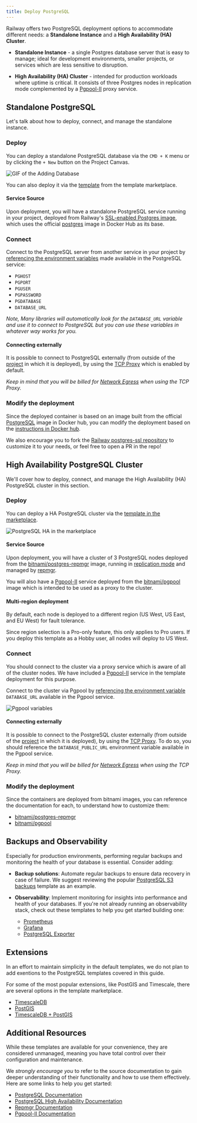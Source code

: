 ```yaml
---
title: Deploy PostgreSQL
---
```


Railway offers two PostgreSQL deployment options to accommodate different needs: a **Standalone Instance** and a **High Availability (HA) Cluster**.

- **Standalone Instance** - a single Postgres database server that is easy to manage; ideal for development environments, smaller projects, or services which are less sensitive to disruption.

- **High Availability (HA) Cluster** - intended for production workloads where uptime is critical.  It consists of three Postgres nodes in replication mode complemented by a [Pgpool-II](https://www.pgpool.net/mediawiki/index.php/Main_Page) proxy service.

## Standalone PostgreSQL

Let's talk about how to deploy, connect, and manage the standalone instance.

### Deploy

You can deploy a standalone PostgreSQL database via the `CMD + K` menu or by clicking the `+ New` button on the Project Canvas.

<Image src="https://res.cloudinary.com/railway/image/upload/v1695934218/docs/databases/addDB_qxyctn.gif"
alt="GIF of the Adding Database"
layout="responsive"
width={450} height={396} quality={100} />

You can also deploy it via the [template](https://railway.app/template/postgres) from the template marketplace.

#### Service Source

Upon deployment, you will have a standalone PostgreSQL service running in your project, deployed from Railway's [SSL-enabled Postgres image](https://github.com/railwayapp-templates/postgres-ssl/pkgs/container/postgres-ssl), which uses the official [postgres](https://hub.docker.com/_/postgres) image in Docker Hub as its base.

### Connect

Connect to the PostgreSQL server from another service in your project by [referencing the environment variables](/guides/variables#referencing-another-services-variable) made available in the PostgreSQL service:

- `PGHOST`
- `PGPORT`
- `PGUSER`
- `PGPASSWORD`
- `PGDATABASE`
- `DATABASE_URL`

_Note, Many libraries will automatically look for the `DATABASE_URL` variable and use
it to connect to PostgreSQL but you can use these variables in whatever way works for you._

#### Connecting externally

It is possible to connect to PostgreSQL externally (from outside of the [project](/develop/projects) in which it is deployed), by using the [TCP Proxy](/deploy/exposing-your-app#tcp-proxying) which is enabled by default.

*Keep in mind that you will be billed for [Network Egress](/reference/pricing/plans#resource-usage-pricing) when using the TCP Proxy.*

### Modify the deployment

Since the deployed container is based on an image built from the official [PostgreSQL](https://hub.docker.com/_/postgres) image in Docker hub, you can modify the deployment based on the [instructions in Docker hub](https://hub.docker.com/_/postgres#:~:text=How%20to%20extend%20this%20image).

We also encourage you to fork the [Railway postgres-ssl repository](https://github.com/railwayapp-templates/postgres-ssl) to customize it to your needs, or feel free to open a PR in the repo!

## High Availability PostgreSQL Cluster

We'll cover how to deploy, connect, and manage the High Availability (HA) PostgreSQL cluster in this section.

### Deploy

You can deploy a HA PostgreSQL cluster via the [template in the marketplace](https://railway.app/template/ha-postgres).

<Image src="https://res.cloudinary.com/railway/image/upload/v1723589926/docs/databases/postgrescluster_ac7vld.png"
alt="PostgreSQL HA in the marketplace"
layout="responsive"
width={405} height={396} quality={100} />

#### Service Source

Upon deployment, you will have a cluster of 3 PostgreSQL nodes deployed from the [bitnami/postgres-repmgr](https://hub.docker.com/r/bitnami/postgresql-repmgr) image, running in [replication mode](https://www.postgresql.org/docs/16/high-availability.html) and managed by [repmgr](https://www.repmgr.org/).

You will also have a [Pgpool-II](https://www.pgpool.net/docs/latest/en/html/) service deployed from the [bitnami/pgpool](https://hub.docker.com/r/bitnami/pgpool) image which is intended to be used as a proxy to the cluster.

#### Multi-region deployment

By default, each node is deployed to a different region (US West, US East, and EU West) for fault tolerance.

Since region selection is a Pro-only feature, this only applies to Pro users.  If you deploy this template as a Hobby user, all nodes will deploy to US West.

### Connect

You should connect to the cluster via a proxy service which is aware of all of the cluster nodes.  We have included a [Pgpool-II](https://www.pgpool.net/docs/latest/en/html/) service in the template deployment for this purpose.

Connect to the cluster via Pgpool by [referencing the environment variable](/guides/variables#referencing-another-services-variable) `DATABASE_URL` available in the Pgpool service.

<Image src="https://res.cloudinary.com/railway/image/upload/v1723755568/docs/databases/CleanShot_2024-08-15_at_14.58.11_yyzinw.gif"
alt="Pgpool variables"
layout="responsive"
width={655} height={396} quality={100} />

#### Connecting externally

It is possible to connect to the PostgreSQL cluster externally (from outside of the [project](/develop/projects) in which it is deployed), by using the [TCP Proxy](/deploy/exposing-your-app#tcp-proxying).  To do so, you should reference the `DATABASE_PUBLIC_URL` environment variable available in the Pgpool service.

*Keep in mind that you will be billed for [Network Egress](/reference/pricing/plans#resource-usage-pricing) when using the TCP Proxy.*

### Modify the deployment

Since the containers are deployed from bitnami images, you can reference the documentation for each, to understand how to customize them:
- [bitnami/postgres-repmgr](https://github.com/bitnami/containers/blob/main/bitnami/postgresql-repmgr/README.md#environment-variables)
- [bitnami/pgpool](https://github.com/bitnami/containers/blob/main/bitnami/pgpool/README.md#environment-variables)

## Backups and Observability

Especially for production environments, performing regular backups and monitoring the health of your database is essential.  Consider adding:

- **Backup solutions**: Automate regular backups to ensure data recovery in case of failure.  We suggest reviewing the popular [PostgreSQL S3 backups](https://railway.app/template/I4zGrH) template as an example.

- **Observability**: Implement monitoring for insights into performance and health of your databases.  If you're not already running an observability stack, check out these templates to help you get started building one:
    - [Prometheus](https://railway.app/template/KmJatA)
    - [Grafana](https://railway.app/template/anURAt)
    - [PostgreSQL Exporter](https://railway.app/template/gDzHrM)

## Extensions

In an effort to maintain simplicity in the default templates, we do not plan to add exentions to the PostgreSQL templates covered in this guide.

For some of the most popular extensions, like PostGIS and Timescale, there are several options in the template marketplace.

- <a href="https://railway.app/template/VSbF5V" target="_blank">TimescaleDB</a>
- <a href="https://railway.app/template/postgis" target="_blank">PostGIS</a>
- <a href="https://railway.app/template/timescaledb-postgis" target="_blank">TimescaleDB + PostGIS</a>

## Additional Resources

While these templates are available for your convenience, they are considered unmanaged, meaning you have total control over their configuration and maintenance.  

We *strongly encourage you* to refer to the source documentation to gain deeper understanding of their functionality and how to use them effectively.  Here are some links to help you get started:
- [PostgreSQL Documentation](https://www.postgresql.org/)
- [PostgreSQL High Availability Documentation](https://www.postgresql.org/docs/current/high-availability.html)
- [Repmgr Documentation](https://www.repmgr.org/docs/current/getting-started.html)
- [Pgpool-II Documentation](https://www.pgpool.net/docs/latest/en/html/)